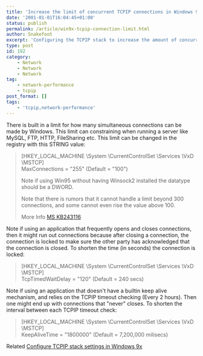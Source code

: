 ```yaml
---
title: 'Increase the limit of concurrent TCPIP connections in Windows 9x'
date: '2001-01-01T16:04:45+01:00'
status: publish
permalink: /article/win9x-tcpip-connection-limit.html
author: Snakefoot
excerpt: 'Configuring the TCPIP stack to increase the amount of concurrent connections in Windows 95 / 98 / Me.'
type: post
id: 192
category:
    - Network
    - Network
    - Network
tag:
    - network-performance
    - tcpip
post_format: []
tags:
    - 'tcpip,network-performance'
---
```

There is built in a limit for how many simultaneous connections can be made by Windows. This limit can constraining when running a server like MySQL, FTP, HTTP, FileSharing etc. This limit can be changed in the registry with this STRING value:

> \[HKEY\_LOCAL\_MACHINE \\System \\CurrentControlSet \\Services \\VxD \\MSTCP\]  
>  MaxConnections = "255" (Default = "100")  
>   
>  Note if using Win95 without having Winsock2 installed the datatype should be a DWORD.  
>   
>  Note that there is rumors that it cannot handle a limit beyond 300 connections, and some cannot even rise the value above 100.  
>   
>  More Info [MS KB243116](http://support.microsoft.com/kb/243116 "Only a Certain Number of Clients Can Join a NetMeeting Conference [Q243116]")

 Note if using an application that frequently opens and closes connections, then it might run out connections because after closing a connection, the connection is locked to make sure the other party has acknowledged that the connection is closed. To shorten the time (in seconds) the connection is locked:
 > \[HKEY\_LOCAL\_MACHINE \\System \\CurrentControlSet \\Services \\VxD \\MSTCP\]  
 >  TcpTimedWaitDelay = "120" (Default = 240 secs)

 Note if using an application that doesn't have a builtin keep alive mechanism, and relies on the TCPIP timeout checking (Every 2 hours). Then one might end up with connections that "never" closes. To shorten the interval between each TCPIP timeout check:
 > \[HKEY\_LOCAL\_MACHINE \\System \\CurrentControlSet \\Services \\VxD \\MSTCP\]  
 >  KeepAliveTime = "1800000" (Default = 7,200,000 milisecs)

 Related [Configure TCPIP stack settings in Windows 9x](/article/win9x-tcpip-settings.html)